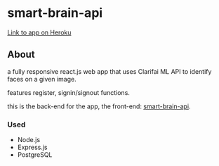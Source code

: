 # smart-brain-api

[Link to app on Heroku](https://smart-brain-eugene3231.herokuapp.com/)

## About
a fully responsive react.js web app that uses Clarifai ML API to identify faces on a given image.

features register, signin/signout functions.

this is the back-end for the app, the front-end: [smart-brain-api](https://github.com/eugene3231/smart-brain-api).
### Used
* Node.js
* Express.js
* PostgreSQL
